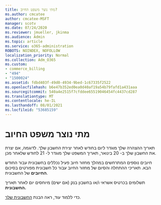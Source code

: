 ```yaml
---
title: מתי נוצר משפט החיוב?
ms.author: cmcatee
author: cmcatee-MSFT
manager: scotv
ms.date: 07/24/2020
ms.reviewer: jmueller, jkinma
ms.audience: Admin
ms.topic: article
ms.service: o365-administration
ROBOTS: NOINDEX, NOFOLLOW
localization_priority: Normal
ms.collection: Adm_O365
ms.custom:
- commerce_billing
- "494"
- "1500024"
ms.assetid: fdbd403f-49d0-4934-9bed-1c67335f2522
ms.openlocfilehash: b6e47b352ed0ea0d40af19a54b79fafd1a431aaa
ms.sourcegitcommit: 540a4e2515f7cfddee65519046454fc4437cd287
ms.translationtype: MT
ms.contentlocale: he-IL
ms.lasthandoff: 08/01/2021
ms.locfileid: "53685159"
---
```

# <a name="when-is-the-billing-statement-generated"></a>מתי נוצר משפט החיוב

תאריך ההצהרה שלך מוגדר ליום בחודש לאחר יצירת החשבון שלך. לדוגמה, אם יצרת את החשבון שלך ב- 20 בינואר, תאריך המשפט שלך מוגדר ל- 21 לחודש שלאחר מכן.

חיובים נוספים המתרחשים במהלך מחזור חיוב פעיל נכללים בחשבונית עבור החודש הבא. תאריכי ההתחלה והסיום של מחזור החיוב עבור כל חשבונית מפורטים בסיכום **החיובים** של החשבונית.

תשלומים בכרטיס אשראי ו/או בחשבון בנק (אם ישים) מיוחסים יום לאחר תאריך **החשבונית.**
  
כדי ללמוד עוד, ראה הבנת [החשבונית שלך](/microsoft-365/commerce/billing-and-payments/understand-your-invoice2).